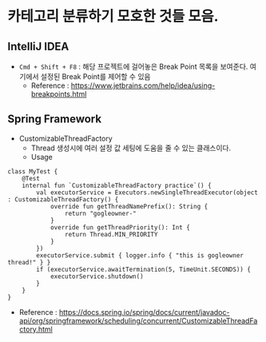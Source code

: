 # 카테고리 분류하기 모호한 것들 모음.

## IntelliJ IDEA
- `Cmd + Shift + F8` : 해당 프로젝트에 걸어놓은 Break Point 목록을 보여준다. 여기에서 설정된 Break Point를 제어할 수 있음
  - Reference : https://www.jetbrains.com/help/idea/using-breakpoints.html

## Spring Framework
- CustomizableThreadFactory
  - Thread 생성시에  여러 설정 값 세팅에 도움을 줄 수 있는 클래스이다.
  - Usage

```
class MyTest {
    @Test
    internal fun `CustomizableThreadFactory practice`() {
        val executorService = Executors.newSingleThreadExecutor(object : CustomizableThreadFactory() {
            override fun getThreadNamePrefix(): String {
                return "gogleowner-"
            }
            override fun getThreadPriority(): Int {
                return Thread.MIN_PRIORITY
            }
        })
        executorService.submit { logger.info { "this is gogleowner thread!" } }
        if (executorService.awaitTermination(5, TimeUnit.SECONDS)) {
            executorService.shutdown()
        }
    }
}
```

  - Reference : https://docs.spring.io/spring/docs/current/javadoc-api/org/springframework/scheduling/concurrent/CustomizableThreadFactory.html

